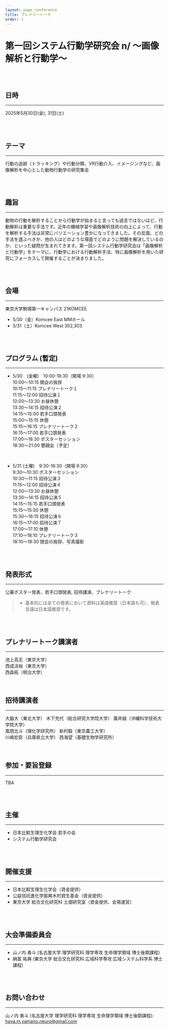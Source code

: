 ```yaml
---
layout: page_conference
title: プレナリートーク
order: 1
---
```


# 第一回システム行動学研究会 n/ 〜画像解析と行動学〜

<br>
<br>

## 日時
***
2025年5月30日(金), 31日(土)

<br>
<br>

## テーマ
***
行動の追跡（トラッキング）や行動分類、VR行動介入、イメージングなど、画像解析を中心とした動物行動学の研究集会

<br>
<br>

## 趣旨
***
動物の行動を解析することから行動学が始まると言っても過言ではないほど、行動解析は重要な手法です。近年の機械学習や画像解析技術の向上によって、行動を解析する手法は非常にバリエーション豊かになってきました。その反面、どの手法を選ぶべきか、他の人はどのような場面でどのように問題を解決しているのか、といった疑問が生まれてきます。第一回システム行動学研究会は「画像解析と行動学」をテーマに、行動学における行動解析手法、特に画像解析を用いた研究にフォーカスして開催することが決まりました。

<br>
<br>

## 会場
***
東京大学駒場第一キャンパス 21KOMCEE
  - 5/30（金）Komcee East MMホール
  - 5/31（土）Komcee West 302,303

<br>
<br>

## プログラム (暫定)
***
- 5/30　(金曜)　10:00-18:30（開場 9:30）  
  10:00〜10:15 開会の挨拶  
  10:15〜11:15 プレナリートーク１  
  11:15〜12:00 招待公演１  
  12:00〜13:30 お昼休憩  
  13:30〜14:15 招待公演２  
  14:15〜15:00 若手口頭発表  
  15:00〜15:15 休憩  
  15:15〜16:15 プレナリートーク２  
  16:15〜17:00 若手口頭発表  
  17:00〜18:30 ポスターセッション  
  18:30〜21:00 懇親会（予定）  

<br>

- 5/31 (土曜)　9:30-18:30（開場 9:30）  
  9:30〜10:30 ポスターセッション  
  10:30〜11:15 招待公演３  
  11:15〜12:00 招待公演４  
  12:00〜13:30 お昼休憩  
  13:30〜14:15 招待公演５  
  14:15〜15:15 若手口頭発表  
  15:15〜15:30 休憩  
  15:30〜16:15 招待公演６  
  16:15〜17:00 招待公演７  
  17:00〜17:10 休憩  
  17:10〜18:10 プレナリートーク３  
  18:10〜18:30 閉会の挨拶、写真撮影  

<br>
<br>

## 発表形式
***
公募ポスター発表、若手口頭発表, 招待講演、プレナリートーク

> - 基本的には全ての発表において資料は英語推奨（日本語も可）、発表言語は日本語推奨です。

<br>
<br>

## プレナリートーク講演者
***
<div class="clearfix">
  <div class="column-left">
    池上高志（東京大学）
  </div>
  <div class="column-center">
    西成活裕（東京大学）
  </div>
  <div class="column-right">
    西森拓（明治大学）
  </div>
</div>

<br>
<br>

## 招待講演者
***
<div class="clearfix">
  <div class="column-left">
    大脇大（東北大学）  
    木下充代（総合研究大学院大学）  
    廣井誠（沖縄科学技術大学院大学）  
  </div>
  <div class="column-center">
    風間北斗（理化学研究所）  
    新村毅（東京農工大学）  
  </div>
  <div class="column-right">
    川嶋宏彰（兵庫県立大学）  
    西海望（基礎生物学研究所）   
  </div>
</div>

<br>
<br>

## 参加・要旨登録
***
TBA

<br>
<br>

## 主催
***
- 日本比較生理生化学会 若手の会
- システム行動学研究会

<br>
<br>

## 開催支援
***
- 日本比較生理生化学会（資金提供）
- 公益信託進化学振興木村資生基金（資金提供）
- 東京大学 総合文化研究科 土畑研究室（資金提供、会場運営）

<br>
<br>

## 大会準備委員会
***
- 山ノ内 勇斗 (名古屋大学 理学研究科 理学専攻 生命理学領域 博士後期課程)
- 納富 祐典 (東京大学 総合文化研究科 広域科学専攻 広域システム科学系 博士課程)

<br>
<br>

## お問い合わせ
***

山ノ内 勇斗 (名古屋大学 理学研究科 理学専攻 生命理学領域 博士後期課程): haya.m.yamano.neuro@gmail.com
